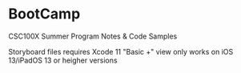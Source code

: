 # BootCamp
CSC100X Summer Program Notes &amp; Code Samples

Storyboard files requires Xcode 11
"Basic +" view only works on iOS 13/iPadOS 13 or heigher versions
